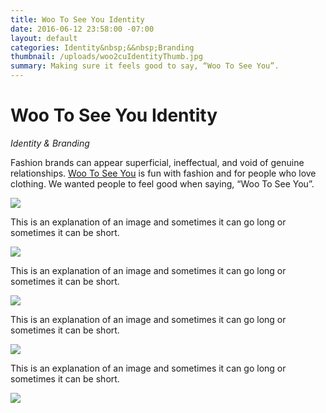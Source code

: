 ```yaml
---
title: Woo To See You Identity
date: 2016-06-12 23:58:00 -07:00
layout: default
categories: Identity&nbsp;&&nbsp;Branding
thumbnail: /uploads/woo2cuIdentityThumb.jpg
summary: Making sure it feels good to say, “Woo To See You”.
---
```

<div class="grid">
    <h1>Woo To See You Identity</h1>
    <p><em>Identity &amp; Branding</em></p>
</div>

<div class="grid">
    <div class="col-1-3">
    	<p>Fashion brands can appear superficial, ineffectual, and void of genuine relationships. <a href="http://wootoseeyou.com/" target="_blank">Woo To See You</a> is fun with fashion and for people who love clothing. We wanted people to feel good when saying, “Woo To See You”.</p>
	</div>
	<div class="col-2-3">
		<img src="/uploads/wootoseeyou-logo-monogram.jpg"/>
	</div>
</div>

<div class="grid">
    <div class="col-1-3">
    	<p>This is an explanation of an image and sometimes it can go long or sometimes it can be short.</p>
	</div>
	<div class="col-2-3">
		<img src="/uploads/wootoseeyou-business-card.jpg"/>
	</div>
</div>

<div class="grid">
    <div class="col-1-3">
    	<p>This is an explanation of an image and sometimes it can go long or sometimes it can be short.</p>
	</div>
	<div class="col-2-3">
		<img src="/uploads/wootoseeyou-pattern.jpg"/>
	</div>
</div>

<div class="grid">
    <div class="col-1-3">
    	<p>This is an explanation of an image and sometimes it can go long or sometimes it can be short.</p>
	</div>
	<div class="col-2-3">
		<img src="/uploads/wootoseeyou-gift-card.jpg"/>
	</div>
</div>

<div class="grid">
    <div class="col-1-3">
    	<p>This is an explanation of an image and sometimes it can go long or sometimes it can be short.</p>
	</div>
	<div class="col-2-3">
		<img src="/uploads/wootoseeyou-invoice.jpg"/>
	</div>
</div>